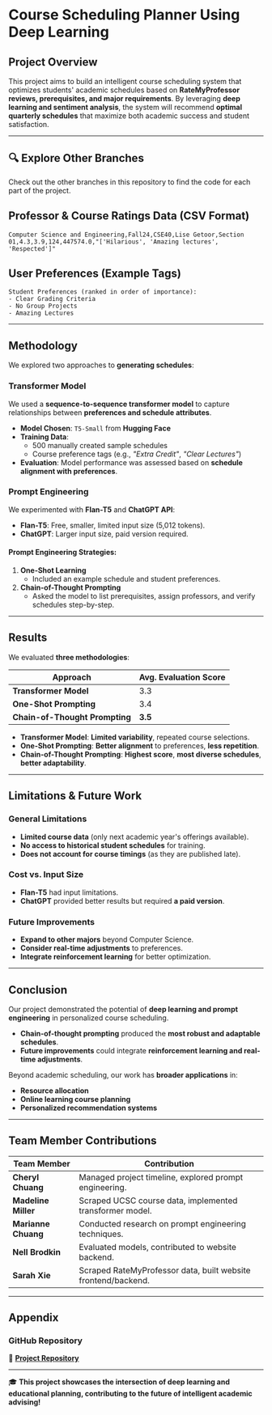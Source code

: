 # Course Scheduling Planner Using Deep Learning

## Project Overview

This project aims to build an intelligent course scheduling system that optimizes students' academic schedules based on **RateMyProfessor reviews, prerequisites, and major requirements**. By leveraging **deep learning and sentiment analysis**, the system will recommend **optimal quarterly schedules** that maximize both academic success and student satisfaction.

---

## 🔍 Explore Other Branches

Check out the other branches in this repository to find the code for each part of the project.

## Professor & Course Ratings Data (CSV Format)

```csv
Computer Science and Engineering,Fall24,CSE40,Lise Getoor,Section 01,4.3,3.9,124,447574.0,"['Hilarious', 'Amazing lectures', 'Respected']"
```

## User Preferences (Example Tags)

```
Student Preferences (ranked in order of importance):  
- Clear Grading Criteria  
- No Group Projects  
- Amazing Lectures  
```

---

## Methodology

We explored two approaches to **generating schedules**:

### Transformer Model

We used a **sequence-to-sequence transformer model** to capture relationships between **preferences and schedule attributes**.

- **Model Chosen**: `T5-Small` from **Hugging Face**
- **Training Data**:  
  - 500 manually created sample schedules  
  - Course preference tags (e.g., *"Extra Credit"*, *"Clear Lectures"*)  
- **Evaluation**: Model performance was assessed based on **schedule alignment with preferences**.

### Prompt Engineering

We experimented with **Flan-T5** and **ChatGPT API**:

- **Flan-T5**: Free, smaller, limited input size (5,012 tokens).
- **ChatGPT**: Larger input size, paid version required.

#### Prompt Engineering Strategies:

1. **One-Shot Learning**  
   - Included an example schedule and student preferences.
2. **Chain-of-Thought Prompting**  
   - Asked the model to list prerequisites, assign professors, and verify schedules step-by-step.

---

## Results

We evaluated **three methodologies**:

| Approach                    | Avg. Evaluation Score |
|-----------------------------|----------------------|
| **Transformer Model**       | 3.3                  |
| **One-Shot Prompting**      | 3.4                  |
| **Chain-of-Thought Prompting** | **3.5**          |

- **Transformer Model**: **Limited variability**, repeated course selections.
- **One-Shot Prompting**: **Better alignment** to preferences, **less repetition**.
- **Chain-of-Thought Prompting**: **Highest score**, **most diverse schedules**, **better adaptability**.

---

## Limitations & Future Work

### General Limitations

- **Limited course data** (only next academic year's offerings available).
- **No access to historical student schedules** for training.
- **Does not account for course timings** (as they are published late).

### Cost vs. Input Size

- **Flan-T5** had input limitations.
- **ChatGPT** provided better results but required **a paid version**.

### Future Improvements

- **Expand to other majors** beyond Computer Science.
- **Consider real-time adjustments** to preferences.
- **Integrate reinforcement learning** for better optimization.

---

## Conclusion

Our project demonstrated the potential of **deep learning and prompt engineering** in personalized course scheduling. 

- **Chain-of-thought prompting** produced the **most robust and adaptable schedules**.
- **Future improvements** could integrate **reinforcement learning and real-time adjustments**.

Beyond academic scheduling, our work has **broader applications** in:

- **Resource allocation**
- **Online learning course planning**
- **Personalized recommendation systems**

---

## Team Member Contributions

| Team Member       | Contribution |
|------------------|-------------|
| **Cheryl Chuang**  | Managed project timeline, explored prompt engineering. |
| **Madeline Miller** | Scraped UCSC course data, implemented transformer model. |
| **Marianne Chuang** | Conducted research on prompt engineering techniques. |
| **Nell Brodkin** | Evaluated models, contributed to website backend. |
| **Sarah Xie** | Scraped RateMyProfessor data, built website frontend/backend. |

---

## Appendix

### GitHub Repository

🔗 **[Project Repository](https://github.com/MadelineMiller/ml-course-scheduler)**

---

🎓 **This project showcases the intersection of deep learning and educational planning, contributing to the future of intelligent academic advising!**
